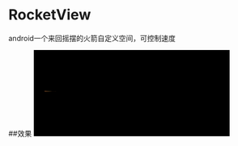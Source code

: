 # RocketView
android一个来回摇摆的火箭自定义空间，可控制速度

##效果
![](https://github.com/Kevin-Stark/RocketView/blob/master/GIF/GIF.gif)  
